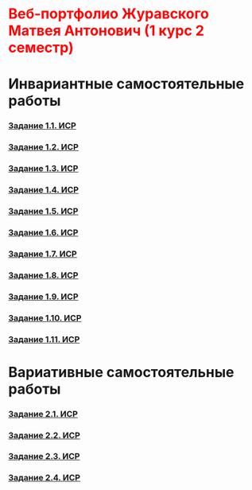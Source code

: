 <!--Автор:Журавский Матвей Антонович-->
<h1 style='color: red'>Веб-портфолио Журавского Матвея Антонович (1 курс 2 семестр)</h1>

<h1>Инвариантные самостоятельные работы</h1>

<h3><a href=''>Задание 1.1. ИСР</a></h3>

<h3><a href=''>Задание 1.2. ИСР</a></h3>

<h3><a href=''>Задание 1.3. ИСР</a></h3>

<h3><a href=''>Задание 1.4. ИСР</a></h3>

<h3><a href=''>Задание 1.5. ИСР</a></h3>

<h3><a href=''>Задание 1.6. ИСР</a></h3>

<h3><a href=''>Задание 1.7. ИСР</a></h3>

<h3><a href=''>Задание 1.8. ИСР</a></h3>

<h3><a href=''>Задание 1.9. ИСР</a></h3>

<h3><a href=''>Задание 1.10. ИСР</a></h3>

<h3><a href=''>Задание 1.11. ИСР</a></h3>

<h1>Вариативные самостоятельные работы</h1>

<h3><a href=''>Задание 2.1. ИСР</a></h3>

<h3><a href=''>Задание 2.2. ИСР</a></h3>

<h3><a href=''>Задание 2.3. ИСР</a></h3>

<h3><a href=''>Задание 2.4. ИСР</a></h3>
